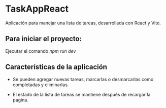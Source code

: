 # TaskAppReact

Aplicación para manejar una lista de tareas, desarrollada con React y Vite.

## Para iniciar el proyecto:

Ejecutar el comando *npm run dev*

## Características de la aplicación

- Se pueden agregar nuevas tareas, marcarlas o desmarcarlas como completadas y eliminarlas.

- El estado de la lista de tareas se mantiene después de recargar la página.